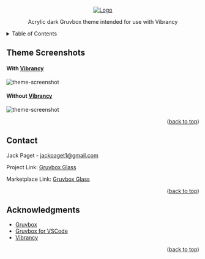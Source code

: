 <div id="top"></div>

<!-- PROJECT LOGO -->
<br />
<div align="center">
  <a href="https://github.com/othneildrew/Best-README-Template">
    <img src="https://i.imgur.com/ojgVWc9.png" alt="Logo" width="auto" height="auto">
  </a>

  <p align="center">
    Acrylic dark Gruvbox theme intended for use with Vibrancy
</div>

<!-- TABLE OF CONTENTS -->
<details>
  <summary>Table of Contents</summary>
  <ol>
    <li><a href="#theme-screenshots">Theme Screenshot</a></li>
    <li><a href="#contact">Contact</a></li>
    <li><a href="#acknowledgments">Acknowledgments</a></li>
  </ol>
</details>

<!-- ABOUT THE PROJECT -->

## Theme Screenshots

#### With [Vibrancy](https://marketplace.visualstudio.com/items?itemName=eyhn.vscode-vibrancy)

![theme-screenshot](https://i.imgur.com/OnPj04T.png)

#### Without [Vibrancy](https://marketplace.visualstudio.com/items?itemName=eyhn.vscode-vibrancy)

![theme-screenshot](https://i.imgur.com/R9HaKtQ.png)

<p align="right">(<a href="#top">back to top</a>)</p>

<!-- CONTACT -->

## Contact

Jack Paget - <a href="mailto:jackpaget1@gmail.com">jackpaget1@gmail.com</a>

Project Link: [Gruvbox Glass](https://github.com/Jack-LP/gruvbox-glass)

Marketplace Link: [Gruvbox Glass](https://marketplace.visualstudio.com/items?itemName=JackPaget.gruvbox-glass)

<p align="right">(<a href="#top">back to top</a>)</p>

<!-- ACKNOWLEDGMENTS -->

## Acknowledgments

- [Gruvbox](https://github.com/morhetz/gruvbox)
- [Gruvbox for VSCode](https://github.com/jdinhify/vscode-theme-gruvbox)
- [Vibrancy](https://marketplace.visualstudio.com/items?itemName=eyhn.vscode-vibrancy)

<p align="right">(<a href="#top">back to top</a>)</p>
